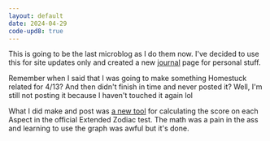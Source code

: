 ```yaml
---
layout: default
date: 2024-04-29
code-upd8: true
---
```

This is going to be the last microblog as I do them now. I've decided to use this for site updates only and created a new [journal](/journal) page for personal stuff.

Remember when I said that I was going to make something Homestuck related for 4/13? And then didn't finish in time and never posted it? Well, I'm still not posting it because I haven't touched it again lol

What I did make and post was [a new tool](/tools/extended-zodiac) for calculating the score on each Aspect in the official Extended Zodiac test. The math was a pain in the ass and learning to use the graph was awful but it's done.